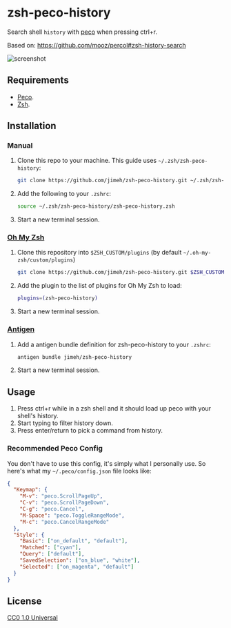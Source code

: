 # zsh-peco-history

Search shell `history` with [peco][] when pressing ctrl+r.

Based on: https://github.com/mooz/percol#zsh-history-search

![screenshot](https://github.com/jimeh/zsh-peco-history/raw/master/screenshot.png)

## Requirements

- [Peco][].
- [Zsh][].

[zsh]: http://www.zsh.org/
[peco]: https://github.com/peco/peco

## Installation

### Manual

1. Clone this repo to your machine. This guide uses `~/.zsh/zsh-peco-history`:

    ```sh
    git clone https://github.com/jimeh/zsh-peco-history.git ~/.zsh/zsh-peco-history
    ```

2. Add the following to your `.zshrc`:

    ```sh
    source ~/.zsh/zsh-peco-history/zsh-peco-history.zsh
    ```

3. Start a new terminal session.

### [Oh My Zsh](https://github.com/robbyrussell/oh-my-zsh)

1. Clone this repository into `$ZSH_CUSTOM/plugins` (by default `~/.oh-my-zsh/custom/plugins`)

    ```sh
    git clone https://github.com/jimeh/zsh-peco-history.git $ZSH_CUSTOM/plugins/zsh-peco-history
    ```

2. Add the plugin to the list of plugins for Oh My Zsh to load:

    ```sh
    plugins=(zsh-peco-history)
    ```

3. Start a new terminal session.

### [Antigen](https://github.com/zsh-users/antigen)

1. Add a antigen bundle definition for zsh-peco-history to your `.zshrc`:

    ```sh
    antigen bundle jimeh/zsh-peco-history
    ```

2. Start a new terminal session.

## Usage

1. Press ctrl+r while in a zsh shell and it should load up peco with your
shell's history.
2. Start typing to filter history down.
3. Press enter/return to pick a command from history.

### Recommended Peco Config

You don't have to use this config, it's simply what I personally use. So here's
what my `~/.peco/config.json` file looks like:

```json
{
  "Keymap": {
    "M-v": "peco.ScrollPageUp",
    "C-v": "peco.ScrollPageDown",
    "C-g": "peco.Cancel",
    "M-Space": "peco.ToggleRangeMode",
    "M-c": "peco.CancelRangeMode"
  },
  "Style": {
    "Basic": ["on_default", "default"],
    "Matched": ["cyan"],
    "Query": ["default"],
    "SavedSelection": ["on_blue", "white"],
    "Selected": ["on_magenta", "default"]
  }
}
```

## License

[CC0 1.0 Universal](http://creativecommons.org/publicdomain/zero/1.0/)
